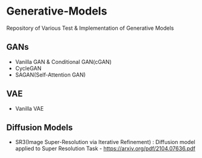 # Generative-Models
Repository of Various Test & Implementation of Generative Models

## GANs
* Vanilla GAN & Conditional GAN(cGAN)
* CycleGAN
* SAGAN(Self-Attention GAN)

## VAE
* Vanilla VAE

## Diffusion Models
* SR3(Image Super-Resolution via Iterative Refinement) : Diffusion model applied to Super Resolution Task - https://arxiv.org/pdf/2104.07636.pdf
